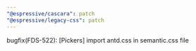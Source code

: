 ```yaml
---
"@espressive/cascara": patch
"@espressive/legacy-css": patch
---
```


bugfix(FDS-522): [Pickers] import antd.css in semantic.css file
